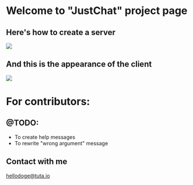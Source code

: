 ﻿# Welcome to "JustChat" project page

## Here's how to create a server
![](https://pp.userapi.com/c849220/v849220151/153643/vnLRRATjVHA.jpg)

## And this is the appearance of the client
![](https://pp.userapi.com/c849220/v849220151/15364b/IM1rYyADjFQ.jpg)
# For contributors:

## @TODO:

- To create help messages
- To rewrite "wrong argument" message

## Contact with me
hellodoge@tuta.io
